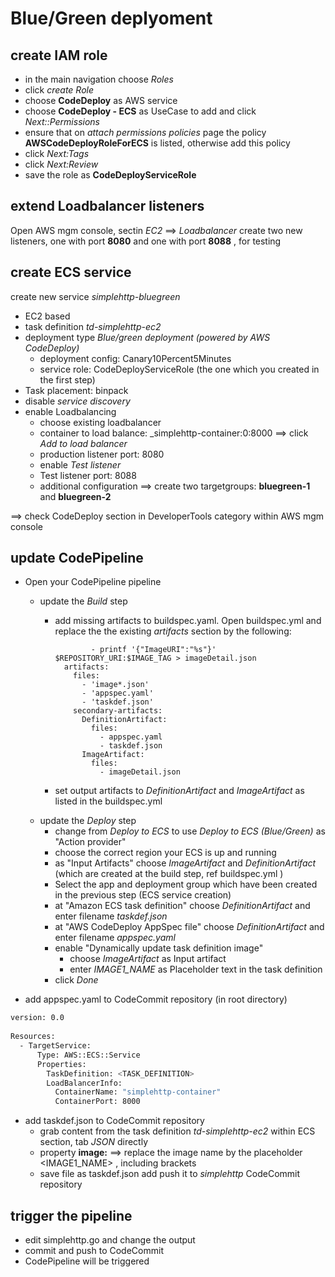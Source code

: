 # Blue/Green deplyoment

## create IAM role

* in the main navigation choose _Roles_
* click _create Role_
* choose **CodeDeploy** as AWS service
* choose **CodeDeploy - ECS** as UseCase to add and click _Next::Permissions_
* ensure that on _attach permissions policies_ page the policy **AWSCodeDeployRoleForECS** is listed, otherwise add this policy
* click _Next:Tags_
* click _Next:Review_
* save the role as **CodeDeployServiceRole**

## extend Loadbalancer listeners

Open AWS mgm console, sectin _EC2_ ==> _Loadbalancer_
create two new listeners, one with port **8080** and one with port **8088** , for testing 

## create ECS service

create new service _simplehttp-bluegreen_

* EC2 based
* task definition _td-simplehttp-ec2_
* deployment type _Blue/green deployment (powered by AWS CodeDeploy)_
  * deployment config: Canary10Percent5Minutes
  * service role: CodeDeployServiceRole (the one which you created in the first step)
* Task placement: binpack
* disable _service discovery_
* enable Loadbalancing
  * choose existing loadbalancer
  * container to load balance: _simplehttp-container:0:8000 ==> click _Add to load balancer_
  * production listener port: 8080
  * enable _Test listener_
  * Test listener port: 8088
  * additional configuration ==> create two targetgroups: **bluegreen-1** and **bluegreen-2**

==> check CodeDeploy section in DeveloperTools category within AWS mgm console

## update CodePipeline

* Open your CodePipeline pipeline
  * update the _Build_ step
    * add missing artifacts to buildspec.yaml. Open buildspec.yml and replace the the existing _artifacts_ section by the following:

                  - printf '{"ImageURI":"%s"}' $REPOSITORY_URI:$IMAGE_TAG > imageDetail.json
            artifacts:
              files:
                - 'image*.json'
                - 'appspec.yaml'
                - 'taskdef.json'
              secondary-artifacts:
                DefinitionArtifact:
                  files:
                    - appspec.yaml
                    - taskdef.json
                ImageArtifact:
                  files:
                    - imageDetail.json

    * set output artifacts to _DefinitionArtifact_ and _ImageArtifact_ as listed in the buildspec.yml
  * update the _Deploy_ step 
    * change from _Deploy to ECS_ to use _Deploy to ECS (Blue/Green)_ as "Action provider"
    * choose the correct region your ECS is up and running
    * as "Input Artifacts" choose _ImageArtifact_ and _DefinitionArtifact_ (which are created at the build step, ref buildspec.yml )
    * Select the app and deployment group which have been created in the previous step (ECS service creation)
    * at "Amazon ECS task definition" choose _DefinitionArtifact_ and enter filename _taskdef.json_
    * at "AWS CodeDeploy AppSpec file" choose _DefinitionArtifact_ and enter filename _appspec.yaml_
    * enable "Dynamically update task definition image"
      * choose _ImageArtifact_ as Input artifact
      * enter _IMAGE1\_NAME_ as Placeholder text in the task definition
    * click _Done_

* add appspec.yaml to CodeCommit repository (in root directory)

```bash
version: 0.0
 
Resources:
  - TargetService:
      Type: AWS::ECS::Service
      Properties:
        TaskDefinition: <TASK_DEFINITION>
        LoadBalancerInfo:
          ContainerName: "simplehttp-container"
          ContainerPort: 8000
```

* add taskdef.json to CodeCommit repository
  * grab content from the task definition _td-simplehttp-ec2_ within ECS section, tab _JSON_ directly
  * property **image:** ==> replace the image name by the placeholder <IMAGE1_NAME> , including brackets
  * save file as taskdef.json add push it to _simplehttp_ CodeCommit repository

## trigger the pipeline

* edit simplehttp.go and change the output
* commit and push to CodeCommit
* CodePipeline will be triggered